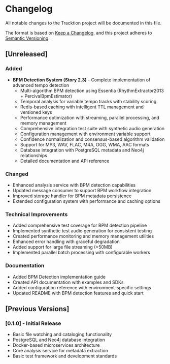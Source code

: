 # Changelog

All notable changes to the Tracktion project will be documented in this file.

The format is based on [Keep a Changelog](https://keepachangelog.com/en/1.0.0/),
and this project adheres to [Semantic Versioning](https://semver.org/spec/v2.0.0.html).

## [Unreleased]

### Added
- **BPM Detection System (Story 2.3)** - Complete implementation of advanced tempo detection
  - Multi-algorithm BPM detection using Essentia (RhythmExtractor2013 + PercivalBpmEstimator)
  - Temporal analysis for variable tempo tracks with stability scoring
  - Redis-based caching with intelligent TTL management and versioned keys
  - Performance optimization with streaming, parallel processing, and memory management
  - Comprehensive integration test suite with synthetic audio generation
  - Configuration management with environment variable support
  - Confidence normalization and consensus-based algorithm validation
  - Support for MP3, WAV, FLAC, M4A, OGG, WMA, AAC formats
  - Database integration with PostgreSQL metadata and Neo4j relationships
  - Detailed documentation and API reference

### Changed
- Enhanced analysis service with BPM detection capabilities
- Updated message consumer to support BPM workflow integration
- Improved storage handler for BPM metadata persistence
- Extended configuration system with performance and caching options

### Technical Improvements
- Added comprehensive test coverage for BPM detection pipeline
- Implemented synthetic test audio generation for consistent testing
- Created performance monitoring and memory management utilities
- Enhanced error handling with graceful degradation
- Added support for large file streaming (>50MB)
- Implemented parallel batch processing with configurable workers

### Documentation
- Added BPM Detection implementation guide
- Created API documentation with examples and SDKs
- Added configuration reference with environment-specific settings
- Updated README with BPM detection features and quick start

## [Previous Versions]

### [0.1.0] - Initial Release
- Basic file watching and cataloging functionality
- PostgreSQL and Neo4j database integration
- Docker-based microservices architecture
- Core analysis service for metadata extraction
- Basic test framework and development standards
